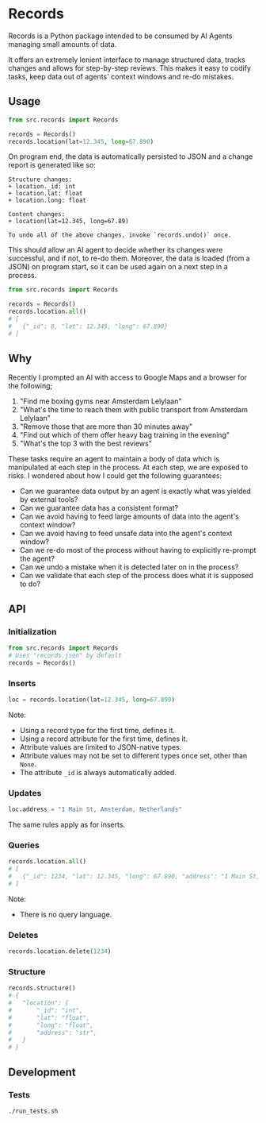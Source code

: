 # Records

Records is a Python package intended to be consumed by AI Agents managing small amounts of data.

It offers an extremely lenient interface to manage structured data, tracks changes and allows for step-by-step reviews. This makes it easy to codify tasks, keep data out of agents' context windows and re-do mistakes.

## Usage

```python
from src.records import Records

records = Records()
records.location(lat=12.345, long=67.890)
```

On program end, the data is automatically persisted to JSON and a change report is generated like so:

```text
Structure changes:
+ location._id: int
+ location.lat: float
+ location.long: float

Content changes:
+ location(lat=12.345, long=67.89)

To undo all of the above changes, invoke `records.undo()` once.
```

This should allow an AI agent to decide whether its changes were successful, and if not, to re-do them.
Moreover, the data is loaded (from a JSON) on program start, so it can be used again on a next step in a process.

```python
from src.records import Records

records = Records()
records.location.all()
# [
#	{"_id": 0, "lat": 12.345, "long": 67.890}
# ]
```

## Why

Recently I prompted an AI with access to Google Maps and a browser for the following;

1. "Find me boxing gyms near Amsterdam Lelylaan"
2. "What's the time to reach them with public transport from Amsterdam Lelylaan"
3. "Remove those that are more than 30 minutes away"
4. "Find out which of them offer heavy bag training in the evening"
5. "What's the top 3 with the best reviews"

These tasks require an agent to maintain a body of data which is manipulated at each step in the process.
At each step, we are exposed to risks. I wondered about how I could get the following guarantees:

- Can we guarantee data output by an agent is exactly what was yielded by external tools?
- Can we guarantee data has a consistent format?
- Can we avoid having to feed large amounts of data into the agent's context window?
- Can we avoid having to feed unsafe data into the agent's context window?
- Can we re-do most of the process without having to explicitly re-prompt the agent?
- Can we undo a mistake when it is detected later on in the process?
- Can we validate that each step of the process does what it is supposed to do?

## API

### Initialization

```python
from src.records import Records
# Uses "records.json" by default
records = Records()
```

### Inserts

```python
loc = records.location(lat=12.345, long=67.890)
```

Note:
- Using a record type for the first time, defines it.
- Using a record attribute for the first time, defines it.
- Attribute values are limited to JSON-native types.
- Attribute values may not be set to different types once set, other than `None`.
- The attribute `_id` is always automatically added.

### Updates

```python
loc.address = "1 Main St, Amsterdam, Netherlands"
```

The same rules apply as for inserts.

### Queries

```python
records.location.all()
# [
#	{"_id": 1234, "lat": 12.345, "long": 67.890, "address": "1 Main St, Amsterdam, Netherlands"}
# ]
```

Note:
- There is no query language.

### Deletes

```python
records.location.delete(1234)
```

### Structure

```python
records.structure()
# {
#	"location": {
#       "_id": "int",
#		"lat": "float", 
#		"long": "float",
#		"address": "str",
#	}
# }
```
## Development

### Tests

```bash
./run_tests.sh
```
